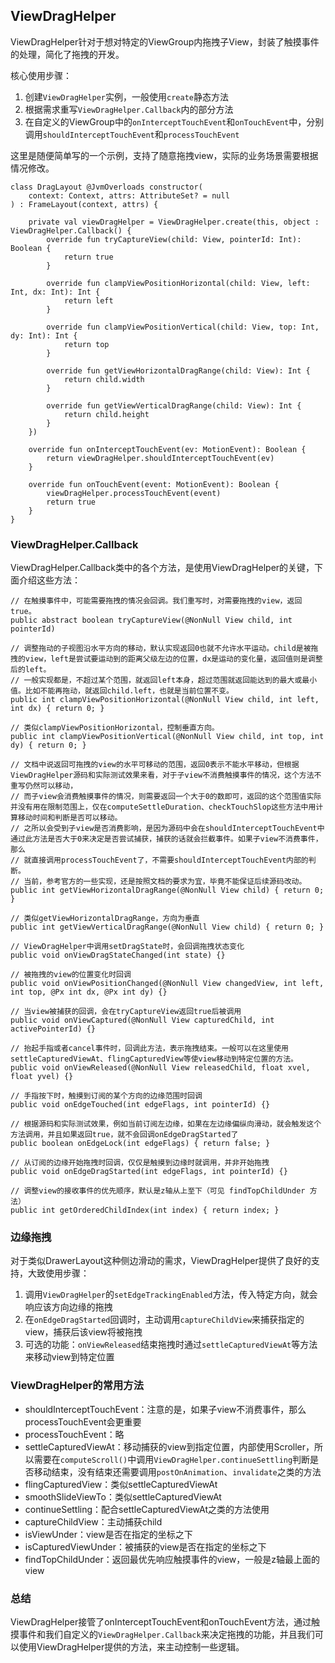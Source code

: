 ## ViewDragHelper
ViewDragHelper针对于想对特定的ViewGroup内拖拽子View，封装了触摸事件的处理，简化了拖拽的开发。

核心使用步骤：
1. 创建`ViewDragHelper`实例，一般使用`create`静态方法
2. 根据需求重写`ViewDragHelper.Callback`内的部分方法
3. 在自定义的ViewGroup中的`onInterceptTouchEvent`和`onTouchEvent`中，分别调用`shouldInterceptTouchEvent`和`processTouchEvent`

这里是随便简单写的一个示例，支持了随意拖拽view，实际的业务场景需要根据情况修改。
```
class DragLayout @JvmOverloads constructor(
    context: Context, attrs: AttributeSet? = null
) : FrameLayout(context, attrs) {

    private val viewDragHelper = ViewDragHelper.create(this, object : ViewDragHelper.Callback() {
        override fun tryCaptureView(child: View, pointerId: Int): Boolean {
            return true
        }

        override fun clampViewPositionHorizontal(child: View, left: Int, dx: Int): Int {
            return left
        }

        override fun clampViewPositionVertical(child: View, top: Int, dy: Int): Int {
            return top
        }

        override fun getViewHorizontalDragRange(child: View): Int {
            return child.width
        }

        override fun getViewVerticalDragRange(child: View): Int {
            return child.height
        }
    })

    override fun onInterceptTouchEvent(ev: MotionEvent): Boolean {
        return viewDragHelper.shouldInterceptTouchEvent(ev)
    }

    override fun onTouchEvent(event: MotionEvent): Boolean {
        viewDragHelper.processTouchEvent(event)
        return true
    }
}
```

### ViewDragHelper.Callback
ViewDragHelper.Callback类中的各个方法，是使用ViewDragHelper的关键，下面介绍这些方法：
```
// 在触摸事件中，可能需要拖拽的情况会回调。我们重写时，对需要拖拽的view，返回true。
public abstract boolean tryCaptureView(@NonNull View child, int pointerId)

// 调整拖动的子视图沿水平方向的移动，默认实现返回0也就不允许水平运动。child是被拖拽的view，left是尝试要运动到的距离父级左边的位置，dx是运动的变化量，返回值则是调整后的left。
// 一般实现都是，不超过某个范围，就返回left本身，超过范围就返回能达到的最大或最小值。比如不能再拖动，就返回child.left，也就是当前位置不变。
public int clampViewPositionHorizontal(@NonNull View child, int left, int dx) { return 0; }

// 类似clampViewPositionHorizontal，控制垂直方向。
public int clampViewPositionVertical(@NonNull View child, int top, int dy) { return 0; }

// 文档中说返回可拖拽的view的水平可移动的范围，返回0表示不能水平移动，但根据ViewDragHelper源码和实际测试效果来看，对于子view不消费触摸事件的情况，这个方法不重写仍然可以移动，
// 而子view会消费触摸事件的情况，则需要返回一个大于0的数即可，返回的这个范围值实际并没有用在限制范围上，仅在computeSettleDuration、checkTouchSlop这些方法中用计算移动时间和判断是否可以移动。
// 之所以会受到子view是否消费影响，是因为源码中会在shouldInterceptTouchEvent中通过此方法是否大于0来决定是否尝试捕获，捕获的话就会拦截事件。如果子view不消费事件，那么
// 就直接调用processTouchEvent了，不需要shouldInterceptTouchEvent内部的判断。
// 当前，参考官方的一些实现，还是按照文档的要求为宜，毕竟不能保证后续源码改动。
public int getViewHorizontalDragRange(@NonNull View child) { return 0; }

// 类似getViewHorizontalDragRange，方向为垂直
public int getViewVerticalDragRange(@NonNull View child) { return 0; }

// ViewDragHelper中调用setDragState时，会回调拖拽状态变化
public void onViewDragStateChanged(int state) {}

// 被拖拽的view的位置变化时回调
public void onViewPositionChanged(@NonNull View changedView, int left, int top, @Px int dx, @Px int dy) {}

// 当view被捕获的回调，会在tryCaptureView返回true后被调用
public void onViewCaptured(@NonNull View capturedChild, int activePointerId) {}

// 抬起手指或者cancel事件时，回调此方法，表示拖拽结束。一般可以在这里使用settleCapturedViewAt、flingCapturedView等使view移动到特定位置的方法。
public void onViewReleased(@NonNull View releasedChild, float xvel, float yvel) {}

// 手指按下时，触摸到订阅的某个方向的边缘范围时回调
public void onEdgeTouched(int edgeFlags, int pointerId) {}

// 根据源码和实际测试效果，例如当前订阅左边缘，如果在左边缘偏纵向滑动，就会触发这个方法调用，并且如果返回true，就不会回调onEdgeDragStarted了
public boolean onEdgeLock(int edgeFlags) { return false; }

// 从订阅的边缘开始拖拽时回调，仅仅是触摸到边缘时就调用，并非开始拖拽
public void onEdgeDragStarted(int edgeFlags, int pointerId) {}

// 调整view的接收事件的优先顺序，默认是z轴从上至下（可见 findTopChildUnder 方法）
public int getOrderedChildIndex(int index) { return index; }
```
### 边缘拖拽
对于类似DrawerLayout这种侧边滑动的需求，ViewDragHelper提供了良好的支持，大致使用步骤：
1. 调用`ViewDragHelper`的`setEdgeTrackingEnabled`方法，传入特定方向，就会响应该方向边缘的拖拽
2. 在`onEdgeDragStarted`回调时，主动调用`captureChildView`来捕获指定的view，捕获后该view将被拖拽
3. 可选的功能：`onViewReleased`结束拖拽时通过`settleCapturedViewAt`等方法来移动view到特定位置

### ViewDragHelper的常用方法
* shouldInterceptTouchEvent：注意的是，如果子view不消费事件，那么processTouchEvent会更重要
* processTouchEvent：略
* settleCapturedViewAt：移动捕获的view到指定位置，内部使用Scroller，所以需要在`computeScroll()`中调用`ViewDragHelper.continueSettling`判断是否移动结束，没有结束还需要调用`postOnAnimation`、`invalidate`之类的方法
* flingCapturedView：类似settleCapturedViewAt
* smoothSlideViewTo：类似settleCapturedViewAt
* continueSettling：配合settleCapturedViewAt之类的方法使用
* captureChildView：主动捕获child
* isViewUnder：view是否在指定的坐标之下
* isCapturedViewUnder：被捕获的view是否在指定的坐标之下
* findTopChildUnder：返回最优先响应触摸事件的view，一般是z轴最上面的view

### 总结
ViewDragHelper接管了onInterceptTouchEvent和onTouchEvent方法，通过触摸事件和我们自定义的`ViewDragHelper.Callback`来决定拖拽的功能，并且我们可以使用ViewDragHelper提供的方法，来主动控制一些逻辑。